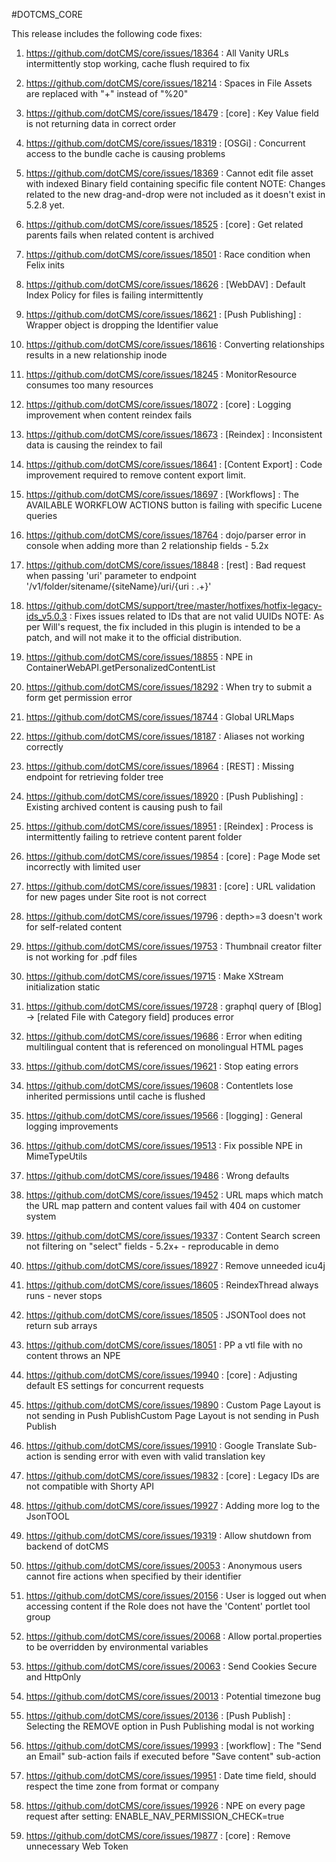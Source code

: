#DOTCMS_CORE


This release includes the following code fixes:

1. https://github.com/dotCMS/core/issues/18364 : All Vanity URLs intermittently stop working, cache flush required to fix

2. https://github.com/dotCMS/core/issues/18214 : Spaces in File Assets are replaced with "+" instead of "%20"

3. https://github.com/dotCMS/core/issues/18479 : [core] : Key Value field is not returning data in correct order

4. https://github.com/dotCMS/core/issues/18319 : [OSGi] : Concurrent access to the bundle cache is causing problems

5. https://github.com/dotCMS/core/issues/18369 : Cannot edit file asset with indexed Binary field containing specific file content
   NOTE: Changes related to the new drag-and-drop were not included as it doesn't exist in 5.2.8 yet.

6. https://github.com/dotCMS/core/issues/18525 : [core] : Get related parents fails when related content is archived

7. https://github.com/dotCMS/core/issues/18501 : Race condition when Felix inits

8. https://github.com/dotCMS/core/issues/18626 : [WebDAV] : Default Index Policy for files is failing intermittently

9. https://github.com/dotCMS/core/issues/18621 : [Push Publishing] : Wrapper object is dropping the Identifier value

10. https://github.com/dotCMS/core/issues/18616 : Converting relationships results in a new relationship inode

11. https://github.com/dotCMS/core/issues/18245 : MonitorResource consumes too many resources

12. https://github.com/dotCMS/core/issues/18072 : [core] : Logging improvement when content reindex fails

13. https://github.com/dotCMS/core/issues/18673 : [Reindex] : Inconsistent data is causing the reindex to fail

14. https://github.com/dotCMS/core/issues/18641 : [Content Export] : Code improvement required to remove content export limit.

15. https://github.com/dotCMS/core/issues/18697 : [Workflows] : The AVAILABLE WORKFLOW ACTIONS button is failing with specific Lucene queries

16. https://github.com/dotCMS/core/issues/18764 : dojo/parser error in console when adding more than 2 relationship fields - 5.2x

17. https://github.com/dotCMS/core/issues/18848 : [rest] : Bad request when passing 'uri' parameter to endpoint '/v1/folder/sitename/{siteName}/uri/{uri : .+}'

18. https://github.com/dotCMS/support/tree/master/hotfixes/hotfix-legacy-ids_v5.0.3 : Fixes issues related to IDs that are not valid UUIDs
    NOTE: As per Will's request, the fix included in this plugin is intended to be a patch, and will not make it to the official distribution.

19. https://github.com/dotCMS/core/issues/18855 : NPE in ContainerWebAPI.getPersonalizedContentList

20. https://github.com/dotCMS/core/issues/18292 : When try to submit a form get permission error

21. https://github.com/dotCMS/core/issues/18744 : Global URLMaps

22. https://github.com/dotCMS/core/issues/18187 : Aliases not working correctly

23. https://github.com/dotCMS/core/issues/18964 : [REST] : Missing endpoint for retrieving folder tree 

24. https://github.com/dotCMS/core/issues/18920 : [Push Publishing] : Existing archived content is causing push to fail

25. https://github.com/dotCMS/core/issues/18951 : [Reindex] : Process is intermittently failing to retrieve content parent folder

26. https://github.com/dotCMS/core/issues/19854 : [core] : Page Mode set incorrectly with limited user

27. https://github.com/dotCMS/core/issues/19831 : [core] : URL validation for new pages under Site root is not correct

28. https://github.com/dotCMS/core/issues/19796 : depth>=3 doesn't work for self-related content

29. https://github.com/dotCMS/core/issues/19753 : Thumbnail creator filter is not working for .pdf files

30. https://github.com/dotCMS/core/issues/19715 : Make XStream initialization static

31. https://github.com/dotCMS/core/issues/19728	: graphql query of [Blog] -> [related File with Category field] produces error

32. https://github.com/dotCMS/core/issues/19686 : Error when editing multilingual content that is referenced on monolingual HTML pages

33. https://github.com/dotCMS/core/issues/19621	: Stop eating errors

34. https://github.com/dotCMS/core/issues/19608 : Contentlets lose inherited permissions until cache is flushed

35. https://github.com/dotCMS/core/issues/19566 : [logging] : General logging improvements

36. https://github.com/dotCMS/core/issues/19513	: Fix possible NPE in MimeTypeUtils

37. https://github.com/dotCMS/core/issues/19486	: Wrong defaults

38. https://github.com/dotCMS/core/issues/19452	: URL maps which match the URL map pattern and content values fail with 404 on customer system

39. https://github.com/dotCMS/core/issues/19337	: Content Search screen not filtering on "select" fields - 5.2x+ - reproducable in demo

40. https://github.com/dotCMS/core/issues/18927	: Remove unneeded icu4j

41. https://github.com/dotCMS/core/issues/18605	: ReindexThread always runs - never stops

42. https://github.com/dotCMS/core/issues/18505	: JSONTool does not return sub arrays

43. https://github.com/dotCMS/core/issues/18051	: PP a vtl file with no content throws an NPE

44. https://github.com/dotCMS/core/issues/19940 : [core] : Adjusting default ES settings for concurrent requests

45. https://github.com/dotCMS/core/issues/19890	: Custom Page Layout is not sending in Push PublishCustom Page Layout is not sending in Push Publish

46. https://github.com/dotCMS/core/issues/19910	: Google Translate Sub-action is sending error with even with valid translation key

47. https://github.com/dotCMS/core/issues/19832	: [core] : Legacy IDs are not compatible with Shorty API

48. https://github.com/dotCMS/core/issues/19927	: Adding more log to the JsonTOOL

49. https://github.com/dotCMS/core/issues/19319	: Allow shutdown from backend of dotCMS

50. https://github.com/dotCMS/core/issues/20053 : Anonymous users cannot fire actions when specified by their identifier

51. https://github.com/dotCMS/core/issues/20156 : User is logged out when accessing content if the Role does not have the 'Content' portlet tool group

52. https://github.com/dotCMS/core/issues/20068 : Allow portal.properties to be overridden by environmental variables

53. https://github.com/dotCMS/core/issues/20063 : Send Cookies Secure and HttpOnly

54. https://github.com/dotCMS/core/issues/20013 : Potential timezone bug

55. https://github.com/dotCMS/core/issues/20136 : [Push Publish] : Selecting the REMOVE option in Push Publishing modal is not working

56. https://github.com/dotCMS/core/issues/19993 : [workflow] : The "Send an Email" sub-action fails if executed before "Save content" sub-action 

57. https://github.com/dotCMS/core/issues/19951 : Date time field, should respect the time zone from format or company

58. https://github.com/dotCMS/core/issues/19926 : NPE on every page request after setting: ENABLE_NAV_PERMISSION_CHECK=true

59. https://github.com/dotCMS/core/issues/19877 : [core] : Remove unnecessary Web Token